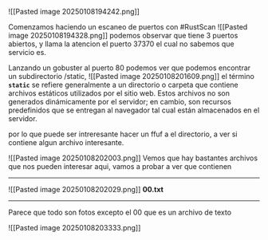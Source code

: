 ![[Pasted image 20250108194242.png]]

Comenzamos haciendo un escaneo de puertos con #RustScan
![[Pasted image 20250108194328.png]]
podemos observar que tiene 3 puertos abiertos, y llama la atencion el puerto 37370 el cual no sabemos que servicio es. 

Lanzando un gobuster al puerto 80 podemos ver que podemos encontrar un subdirectorio /static, 
![[Pasted image 20250108201609.png]]
el término **`static`** se refiere generalmente a un directorio o carpeta que contiene archivos estáticos utilizados por el sitio web. Estos archivos no son generados dinámicamente por el servidor; en cambio, son recursos predefinidos que se entregan al navegador tal cual están almacenados en el servidor.

por lo que puede ser intreresante hacer un ffuf a el directorio, a ver si contiene algun archivo interesante.

![[Pasted image 20250108202003.png]]
Vemos que hay bastantes archivos que nos pueden interesar aqui, vamos a probar a ver que contienen

---

![[Pasted image 20250108202029.png]]
**00.txt**

--- 

Parece que todo son fotos excepto el 00 que es un archivo de texto

![[Pasted image 20250108203333.png]]